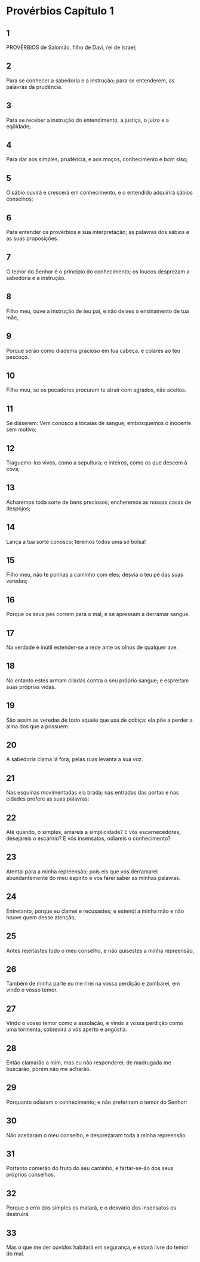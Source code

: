 # Provérbios Capítulo 1

## 1
PROVÉRBIOS de Salomão, filho de Davi, rei de Israel;

## 2
Para se conhecer a sabedoria e a instrução; para se entenderem, as palavras da prudência.

## 3
Para se receber a instrução do entendimento, a justiça, o juízo e a eqüidade;

## 4
Para dar aos simples, prudência, e aos moços, conhecimento e bom siso;

## 5
O sábio ouvirá e crescerá em conhecimento, e o entendido adquirirá sábios conselhos;

## 6
Para entender os provérbios e sua interpretação; as palavras dos sábios e as suas proposições.

## 7
O temor do Senhor é o princípio do conhecimento; os loucos desprezam a sabedoria e a instrução.

## 8
Filho meu, ouve a instrução de teu pai, e não deixes o ensinamento de tua mãe,

## 9
Porque serão como diadema gracioso em tua cabeça, e colares ao teu pescoço.

## 10
Filho meu, se os pecadores procuram te atrair com agrados, não aceites.

## 11
Se disserem: Vem conosco a tocaias de sangue; embosquemos o inocente sem motivo;

## 12
Traguemo-los vivos, como a sepultura; e inteiros, como os que descem à cova;

## 13
Acharemos toda sorte de bens preciosos; encheremos as nossas casas de despojos;

## 14
Lança a tua sorte conosco; teremos todos uma só bolsa!

## 15
Filho meu, não te ponhas a caminho com eles; desvia o teu pé das suas veredas;

## 16
Porque os seus pés correm para o mal, e se apressam a derramar sangue.

## 17
Na verdade é inútil estender-se a rede ante os olhos de qualquer ave.

## 18
No entanto estes armam ciladas contra o seu próprio sangue; e espreitam suas próprias vidas.

## 19
São assim as veredas de todo aquele que usa de cobiça: ela põe a perder a alma dos que a possuem.

## 20
A sabedoria clama lá fora; pelas ruas levanta a sua voz.

## 21
Nas esquinas movimentadas ela brada; nas entradas das portas e nas cidades profere as suas palavras:

## 22
Até quando, ó simples, amareis a simplicidade? E vós escarnecedores, desejareis o escárnio? E vós insensatos, odiareis o conhecimento?

## 23
Atentai para a minha repreensão; pois eis que vos derramarei abundantemente do meu espírito e vos farei saber as minhas palavras.

## 24
Entretanto, porque eu clamei e recusastes; e estendi a minha mão e não houve quem desse atenção,

## 25
Antes rejeitastes todo o meu conselho, e não quisestes a minha repreensão,

## 26
Também de minha parte eu me rirei na vossa perdição e zombarei, em vindo o vosso temor.

## 27
Vindo o vosso temor como a assolação, e vindo a vossa perdição como uma tormenta, sobrevirá a vós aperto e angústia.

## 28
Então clamarão a mim, mas eu não responderei; de madrugada me buscarão, porém não me acharão.

## 29
Porquanto odiaram o conhecimento; e não preferiram o temor do Senhor:

## 30
Não aceitaram o meu conselho, e desprezaram toda a minha repreensão.

## 31
Portanto comerão do fruto do seu caminho, e fartar-se-ão dos seus próprios conselhos.

## 32
Porque o erro dos simples os matará, e o desvario dos insensatos os destruirá.

## 33
Mas o que me der ouvidos habitará em segurança, e estará livre do temor do mal.

